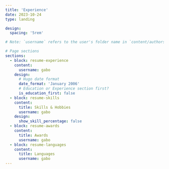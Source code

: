 ```yaml
---
title: 'Experience'
date: 2023-10-24
type: landing

design:
  spacing: '5rem'

# Note: `username` refers to the user's folder name in `content/authors/`

# Page sections
sections:
  - block: resume-experience
    content:
      username: gabo
    design:
      # Hugo date format
      date_format: 'January 2006'
      # Education or Experience section first?
      is_education_first: false
  - block: resume-skills
    content:
      title: Skills & Hobbies
      username: gabo
    design:
      show_skill_percentage: false
  - block: resume-awards
    content:
      title: Awards
      username: gabo
  - block: resume-languages
    content:
      title: Languages
      username: gabo
---
```

